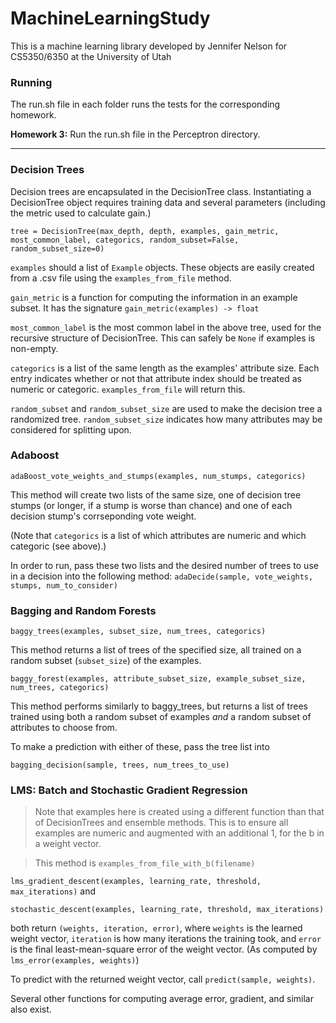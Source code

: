 # MachineLearningStudy
This is a machine learning library developed by Jennifer Nelson for CS5350/6350 at the University of Utah



### Running
The run.sh file in each folder runs the tests for the corresponding homework.

**Homework 3:** Run the run.sh file in the Perceptron directory.





-------------------

### Decision Trees
Decision trees are encapsulated in the DecisionTree class. Instantiating a DecisionTree object requires training data and several parameters (including the metric used to calculate gain.)

`tree = DecisionTree(max_depth, depth, examples, gain_metric, most_common_label, categorics, random_subset=False, random_subset_size=0)`

`examples` should a list of `Example` objects. These objects are easily created from a .csv file using the `examples_from_file` method. 

`gain_metric` is a function for computing the information in an example subset. It has the signature `gain_metric(examples) -> float`

`most_common_label` is the most common label in the above tree, used for the recursive structure of DecisionTree. This can safely be `None` if examples is non-empty.

`categorics` is a list of the same length as the examples' attribute size. Each entry indicates whether or not that attribute index should be treated as numeric or categoric. `examples_from_file` will return this.

`random_subset` and `random_subset_size` are used to make the decision tree a randomized tree. `random_subset_size` indicates how many attributes may be considered for splitting upon.

### Adaboost
 `adaBoost_vote_weights_and_stumps(examples, num_stumps, categorics)`

 This method will create two lists of the same size, one of decision tree stumps (or longer, if a stump is worse than chance) and one of each decision stump's corrseponding vote weight.

 (Note that `categorics` is a list of which attributes are numeric and which categoric (see above).)

 In order to run, pass these two lists and the desired number of trees to use in a decision into the following method:
 `adaDecide(sample, vote_weights, stumps, num_to_consider)`

### Bagging and Random Forests
`baggy_trees(examples, subset_size, num_trees, categorics)`

This method returns a list of trees of the specified size, all trained on a random subset (`subset_size`) of the examples.

`baggy_forest(examples, attribute_subset_size, example_subset_size, num_trees, categorics)`

This method performs similarly to baggy_trees, but returns a list of trees trained using both a random subset of examples *and* a random subset of attributes to choose from.

To make a prediction with either of these, pass the tree list into 

`bagging_decision(sample, trees, num_trees_to_use)`

### LMS: Batch and Stochastic Gradient Regression

   > Note that examples here is created using a different function than that of DecisionTrees and ensemble methods. This is to ensure all examples are numeric and augmented with an additional 1, for the b in a weight vector.

   > This method is `examples_from_file_with_b(filename)`

`lms_gradient_descent(examples, learning_rate, threshold, max_iterations)` and

`stochastic_descent(examples, learning_rate, threshold, max_iterations)`

 both return `(weights, iteration, error)`, where `weights` is the learned weight vector, `iteration` is how many iterations the training took, and `error` is the final least-mean-square error of the weight vector. (As computed by `lms_error(examples, weights)`)

 To predict with the returned weight vector, call `predict(sample, weights)`.

 Several other functions for computing average error, gradient, and similar also exist.

 